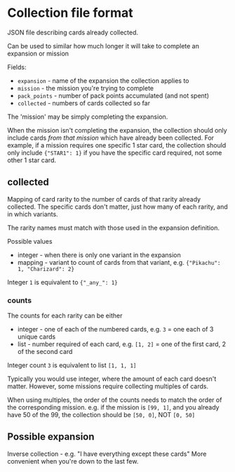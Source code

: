 # Collection file format

JSON file describing cards already collected.

Can be used to similar how much longer it will take to complete an expansion or mission

Fields:

- `expansion` - name of the expansion the collection applies to
- `mission` - the mission you're trying to complete
- `pack_points` - number of pack points accumulated (and not spent)
- `collected` - numbers of cards collected so far

The 'mission' may be simply completing the expansion.

When the mission isn't completing the expansion, the collection should only include cards _from that mission_ which have already been collected. For example, if a mission requires one specific 1 star card, the collection should only include `{"STAR1": 1}` if you have the specific card required, not some other 1 star card.

## collected

Mapping of card rarity to the number of cards of that rarity already collected.
The specific cards don't matter, just how many of each rarity, and in which variants.

The rarity names must match with those used in the expansion definition.

Possible values

- integer - when there is only one variant in the expansion
- mapping - variant to count of cards from that variant, e.g. `{"Pikachu": 1, "Charizard": 2}`

Integer `1` is equivalent to `{"_any_": 1}`

### counts

The counts for each rarity can be either

- integer - one of each of the numbered cards, e.g. `3` = one each of 3 unique cards
- list - number required of each card, e.g. `[1, 2]` = one of the first card, 2 of the second card

Integer count `3` is equivalent to list `[1, 1, 1]`

Typically you would use integer, where the amount of each card doesn't matter.
However, some missions require collecting multiples of cards.

When using multiples, the order of the counts needs to match the order of the corresponding mission.
e.g. if the mission is `[99, 1]`, and you already have 50 of the 99,
the collection should be `[50, 0]`, NOT `[0, 50]`

## Possible expansion

Inverse collection - e.g. "I have everything except these cards"
More convenient when you're down to the last few.